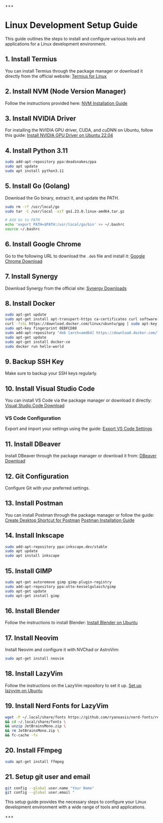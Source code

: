 +++
# Linux Development Setup Guide

This guide outlines the steps to install and configure various tools and applications for a Linux development environment.

## 1. Install Termius
You can install Termius through the package manager or download it directly from the official website:
[Termius for Linux](https://termius.com/linux)

## 2. Install NVM (Node Version Manager)
Follow the instructions provided here:
[NVM Installation Guide](https://ithelp.ithome.com.tw/articles/10194339)

## 3. Install NVIDIA Driver
For installing the NVIDIA GPU driver, CUDA, and cuDNN on Ubuntu, follow this guide:
[Install NVIDIA GPU Driver on Ubuntu 22.04](https://blog.tarswork.com/post/install-nvidia-gpu-driver-cuda-cudnn-on-ubuntu-2204)

## 4. Install Python 3.11
```bash
sudo add-apt-repository ppa:deadsnakes/ppa
sudo apt update
sudo apt install python3.11
```

## 5. Install Go (Golang)
Download the Go binary, extract it, and update the PATH.
```bash
sudo rm -rf /usr/local/go
sudo tar -C /usr/local -xzf go1.23.0.linux-amd64.tar.gz

# Add Go to PATH
echo 'export PATH=$PATH:/usr/local/go/bin' >> ~/.bashrc
source ~/.bashrc
```

## 6. Install Google Chrome
Go to the following URL to download the `.deb` file and install it:
[Google Chrome Download](https://www.google.com.tw/chrome/browser/desktop/index.html)

## 7. Install Synergy
Download Synergy from the official site:
[Synergy Downloads](https://members.symless.com/synergy/downloads/list/s1)

## 8. Install Docker
```bash
sudo apt-get update
sudo apt-get install apt-transport-https ca-certificates curl software-properties-common
curl -fsSL https://download.docker.com/linux/ubuntu/gpg | sudo apt-key add -
sudo apt-key fingerprint 0EBFCD88
sudo add-apt-repository "deb [arch=amd64] https://download.docker.com/linux/ubuntu $(lsb_release -cs) stable"
sudo apt-get update
sudo apt-get install docker-ce
sudo docker run hello-world
```

## 9. Backup SSH Key
Make sure to backup your SSH keys regularly.

## 10. Install Visual Studio Code
You can install VS Code via the package manager or download it directly:
[Visual Studio Code Download](https://code.visualstudio.com/)

### VS Code Configuration
Export and import your settings using the guide:
[Export VS Code Settings](https://stackoverflow.com/questions/35368889/how-to-export-settings)

## 11. Install DBeaver
Install DBeaver through the package manager or download it from:
[DBeaver Download](https://dbeaver.io/download/)

## 12. Git Configuration
Configure Git with your preferred settings.

## 13. Install Postman
You can install Postman through the package manager or follow the guide:
[Create Desktop Shortcut for Postman](https://linuxconfig.org/how-to-create-desktop-shortcut-launcher-on-ubuntu-20-04-focal-fossa-linux)
[Postman Installation Guide](https://ithelp.ithome.com.tw/articles/10195738)

## 14. Install Inkscape
```bash
sudo add-apt-repository ppa:inkscape.dev/stable
sudo apt update
sudo apt install inkscape
```

## 15. Install GIMP
```bash
sudo apt-get autoremove gimp gimp-plugin-registry
sudo add-apt-repository ppa:otto-kesselgulasch/gimp
sudo apt-get update
sudo apt-get install gimp
```

## 16. Install Blender
Follow the instructions to install Blender:
[Install Blender on Ubuntu](https://vitux.com/how-to-install-blender-3d-on-ubuntu)

## 17. Install Neovim
Install Neovim and configure it with NVChad or AstroVim:
```bash
sudo apt-get install neovim
```

## 18. Install LazyVim
Follow the instructions on the LazyVim repository to set it up.
[Set up lazyvim on Ubuntu](https://www.lazyvim.org/installation)

## 19. Install Nerd Fonts for LazyVim
```bash
wget -P ~/.local/share/fonts https://github.com/ryanoasis/nerd-fonts/releases/download/v3.0.2/JetBrainsMono.zip \
&& cd ~/.local/share/fonts \
&& unzip JetBrainsMono.zip \
&& rm JetBrainsMono.zip \
&& fc-cache -fv
```

## 20. Install FFmpeg
```bash
sudo apt-get install ffmpeg
```

## 21. Setup git user and email
```bash
git config --global user.name "Your Name"
git config --global user.email "
```


This setup guide provides the necessary steps to configure your Linux development environment with a wide range of tools and applications.

+++